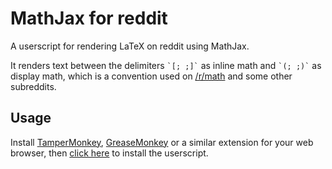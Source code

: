 # MathJax for reddit

A userscript for rendering LaTeX on reddit using MathJax.

It renders text between the delimiters `` `[; ;]` `` as inline math and `` `(; ;)` `` as display math, which is a convention used on [/r/math][rmath] and some other subreddits.

## Usage

Install [TamperMonkey][tm], [GreaseMonkey][gm] or a similar extension for your web browser, then [click here][userscript] to install the userscript.

[tm]: https://chrome.google.com/webstore/detail/tampermonkey/dhdgffkkebhmkfjojejmpbldmpobfkfo?hl=en
[gm]: https://addons.mozilla.org/en-US/firefox/addon/greasemonkey/
[userscript]: https://github.com/acarapetis/mathjax-for-reddit/raw/main/mathjax_for_reddit.user.js
[rmath]: https://reddit.com/r/math
